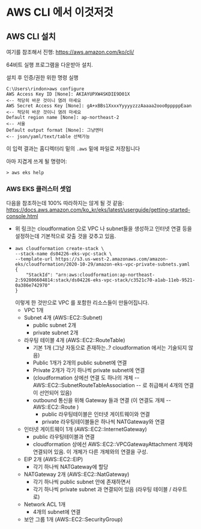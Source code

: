 # AWS CLI 에서 이것저것


## AWS CLI 설치

여기를 참조해서 진행: https://aws.amazon.com/ko/cli/

64비트 실행 프로그램을 다운받아 설치.

설치 후 인증/권한 위한 명령 실행

```
C:\Users\rindon>aws configure
AWS Access Key ID [None]: AKIAYUPXW4SKDIE9D01X                        <-- 적당히 바꾼 것이니 염려 마세요
AWS Secret Access Key [None]: gA+xBBs1XxxxYyyyyzzzAaaaa2ooo0pppppEaan <-- 적당히 바꾼 것이니 염려 마세요
Default region name [None]: ap-northeast-2                            <-- 서울
Default output format [None]: 그냥엔터                                 <-- json/yaml/text/table 선택가능
```

이 입력 결과는 홈디렉터리 밑의 ```.aws``` 밑에 파일로 저장됩니다

아마 지겹게 쓰게 될 명령어:
```
> aws eks help
```

### AWS EKS 클러스터 셋업

다음을 참조하는데 100% 따라하지는 않게 될 것 같음:
https://docs.aws.amazon.com/ko_kr/eks/latest/userguide/getting-started-console.html
- 위 링크는 cloudformation 으로 VPC 나 subnet들을 생성하고 인터넷 연결 등을 설정하는데 기본적으로 갖출 것을 갖추고 있음.
- ```
  aws cloudformation create-stack \
  --stack-name ds04226-eks-vpc-stack \
  --template-url https://s3.us-west-2.amazonaws.com/amazon-eks/cloudformation/2020-10-29/amazon-eks-vpc-private-subnets.yaml
  {
      "StackId": "arn:aws:cloudformation:ap-northeast-2:592806604814:stack/ds04226-eks-vpc-stack/c3521c70-a1ab-11eb-9521-0a386e742970"
  }
  ```
  이렇게 한 것만으로 VPC 를 포함한 리소스들이 만들어집니다.
  * VPC 1개
  * Subnet 4개 (AWS::EC2::Subnet)
    - public subnet 2개
    - private subnet 2개
  * 라우팅 테이블 4개 (AWS::EC2::RouteTable)
    - 기본 1개 (그냥 자동으로 존재하는..? cloudformation 에서는 기술되지 않음)
    - Public 1개가 2개의 public subnet에 연결
    - Private 2개가 각기 하나씩 private subnet에 연결
    - (cloudformation 상에선 연결 도 하나의 개체 -- AWS::EC2::SubnetRouteTableAssociation -- 로 취급해서 4개의 연결이 선언되어 있음)
    - outbound 통신을 위해 Gateway 들과 연결 (이 연결도 개체 -- AWS::EC2::Route )
      * public 라우팅테이블은 인터넷 게이트웨이와 연결
      * private 라우팅테이블들은 하나씩 NATGateway와 연결
  * 인터넷 게이트웨이 1개 (AWS::EC2::InternetGateway)
    - public 라우팅테이블과 연결
    - cloudformation 상에선 AWS::EC2::VPCGatewayAttachment 개체와 연결되어 있음. 이 개체가 다른 개체와의 연결을 구성.
  * EIP 2개 (AWS::EC2::EIP)
    - 각기 하나씩 NATGateway에 할당
  * NATGateway 2개 (AWS::EC2::NatGateway)
    - 각기 하나씩 public subnet 안에 존재하면서
    - 각기 하나씩 private subnet 과 연결되어 있음 (라우팅 테이블 / 라우트 로) 
  * Network ACL 1개
    - 4개의 subnet에 연결
  * 보안 그룹 1개 (AWS::EC2::SecurityGroup)

